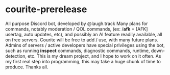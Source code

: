 # courite-prerelease
All purpose Discord bot, developed by @laugh.track
Many plans for commands, notably moderation / QOL commands, (ex: /**afk** = [AFK] usertag, auto updates, etc), and possibly an AI feature readily available, all on free servers. Courite will be free to add / use, with many future plans. Admins of servers / active developers have special privileges using the bot, such as running **inspect** commands, diagnostic commands, runtime, down-detection, etc. This is my dream project, and I hope to work on it often. As my first real step into programming, this may take a huge chunk of time to produce. Thanks all.
